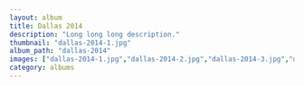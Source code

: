```yaml
---
layout: album
title: Dallas 2014
description: "Long long long description."
thumbnail: "dallas-2014-1.jpg"
album_path: "dallas-2014"
images: ["dallas-2014-1.jpg","dallas-2014-2.jpg","dallas-2014-3.jpg","dallas-2014-4.jpg","dallas-2014-5.jpg","dallas-2014-6.jpg","dallas-2014-7.jpg","dallas-2014-8.jpg","dallas-2014-9.jpg","dallas-2014-10.jpg","dallas-2014-11.jpg","dallas-2014-12.jpg","dallas-2014-13.jpg","dallas-2014-14.jpg","dallas-2014-15.jpg","dallas-2014-16.jpg","dallas-2014-17.jpg"]
category: albums
---
```


